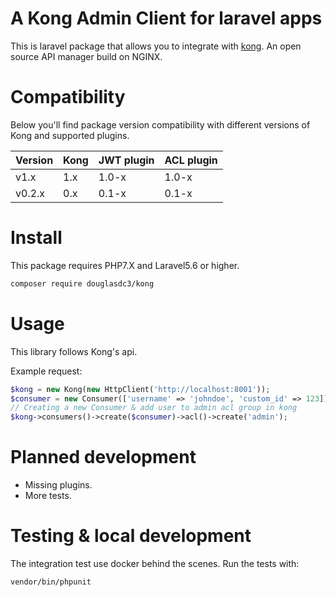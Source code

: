 # A Kong Admin Client for laravel apps

This is laravel package that allows you to integrate with [kong](https://getkong.org). An open source API manager build on NGINX.

# Compatibility
Below you'll find package version compatibility with different versions of Kong and supported plugins.

Version | Kong | JWT plugin | ACL plugin
:------|:----|:------|:-------
v1.x   | 1.x | 1.0-x | 1.0-x
v0.2.x | 0.x | 0.1-x | 0.1-x

# Install

This package requires PHP7.X and Laravel5.6 or higher.

```bash
composer require douglasdc3/kong
```

# Usage

This library follows Kong's api.

Example request:

```php
$kong = new Kong(new HttpClient('http://localhost:8001'));
$consumer = new Consumer(['username' => 'johndoe', 'custom_id' => 123]);
// Creating a new Consumer & add user to admin acl group in kong
$kong->consumers()->create($consumer)->acl()->create('admin');
````

# Planned development

* Missing plugins.
* More tests.

# Testing & local development

The integration test use docker behind the scenes.
Run the tests with:

```bash
vendor/bin/phpunit
```
